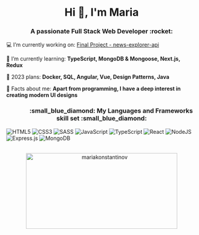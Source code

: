 <h1 align="center">Hi 👋, I'm Maria</h1> 
<h3 align="center">A passionate Full Stack Web Developer :rocket:</h3>

 :computer: I’m currently working on: [Final Project - news-explorer-api](https://github.com/MariaKonstantinov/news-explorer-api)

 📝 I’m currently learning: **TypeScript, MongoDB & Mongoose, Next.js, Redux**

 :calendar: 2023 plans: **Docker, SQL, Angular, Vue, Design Patterns, Java**

 🌱 Facts about me: **Apart from programming, I have a deep interest in creating modern UI designs**

<h3 align="center">&nbsp&nbsp&nbsp&nbsp&nbsp&nbsp&nbsp&nbsp&nbsp&nbsp&nbsp&nbsp&nbsp:small_blue_diamond: My Languages and Frameworks skill set :small_blue_diamond:</h3>

![HTML5](https://img.shields.io/badge/html5-%23E34F26.svg?style=for-the-badge&logo=html5&logoColor=white)
![CSS3](https://img.shields.io/badge/css3-%231572B6.svg?style=for-the-badge&logo=css3&logoColor=white)
![SASS](https://img.shields.io/badge/SASS-hotpink.svg?style=for-the-badge&logo=SASS&logoColor=white)
![JavaScript](https://img.shields.io/badge/javascript-%23323330.svg?style=for-the-badge&logo=javascript&logoColor=%23F7DF1E)
![TypeScript](https://img.shields.io/badge/typescript-%23007ACC.svg?style=for-the-badge&logo=typescript&logoColor=white)
![React](https://img.shields.io/badge/react-%2320232a.svg?style=for-the-badge&logo=react&logoColor=%2361DAFB)
![NodeJS](https://img.shields.io/badge/node.js-6DA55F?style=for-the-badge&logo=node.js&logoColor=white)
![Express.js](https://img.shields.io/badge/express.js-%23404d59.svg?style=for-the-badge&logo=express&logoColor=%2361DAFB)
![MongoDB](https://img.shields.io/badge/MongoDB-%234ea94b.svg?style=for-the-badge&logo=mongodb&logoColor=white)


<br/>


<div align="center"><img align="#" src="https://github-readme-stats.vercel.app/api/top-langs?username=mariakonstantinov&show_icons=true&locale=en&layout=compact" alt="mariakonstantinov" width="400" height="200"/></div>

